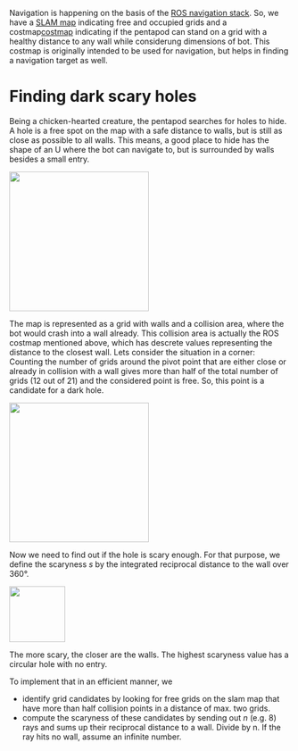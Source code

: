 Navigation is happening on the basis of the [ROS navigation stack](http://wiki.ros.org/navigation). So, we have a [SLAM map](http://wiki.ros.org/hector_slam) indicating free and occupied grids and a costmap[costmap](http://wiki.ros.org/costmap_2d) indicating if the pentapod can stand on a grid with a healthy distance to any wall while considerung dimensions of bot. This costmap is originally intended to be used for navigation, but helps in finding a navigation target as well.

# Finding dark scary holes

Being a chicken-hearted creature, the pentapod searches for holes to hide. A hole is a free spot on the map with a safe distance to walls, but is still as close as possible to all walls. This means, a good place to hide has the shape of an U where the bot can navigate to, but is surrounded by walls besides a small entry. 

<img width="250"  src="../images/navigation-find-dark-holes-candidates.png"/>  

The map is represented as a grid with walls and a collision area, where the bot would crash into a wall already. This collision area is actually the ROS costmap mentioned above, which has descrete values representing the distance to the closest wall. Lets consider the situation in a corner: Counting the number of grids around the pivot point that are either close or already in collision with a wall gives more than half of the total number of grids (12 out of 21) and the considered point is free. So, this point is a candidate for a dark hole. 

<img width=250  src="../images/navigation-find-dark-holes.png"/>  

Now we need to find out if the hole is scary enough. For that purpose, we define the scaryness *s* by the integrated reciprocal distance to the wall over 360°.  

<img width="100"  src="../images/scaryness-formula.png"/>  

The more scary, the closer are the walls. The highest scaryness value has a circular hole with no entry.

To implement that in an efficient manner, we
* identify grid candidates by looking for free grids on the slam map that have more than half collision points in a distance of max. two grids.
* compute the scaryness of these candidates by sending out *n* (e.g. 8) rays and sums up their reciprocal distance to a wall. Divide by n. If the ray hits no wall, assume an infinite number.
